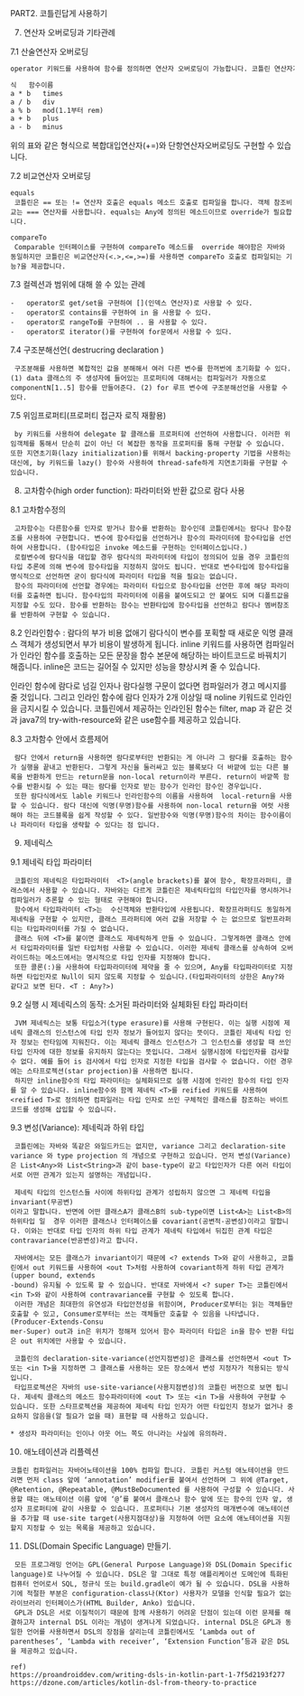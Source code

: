 PART2. 코틀린답게 사용하기

7. 연산자 오버로딩과 기타관례

7.1 산술연산자 오버로딩
``` txt
operator 키워드를 사용하여 함수를 정의하면 연산자 오버로딩이 가능합니다. 코틀린 연산자가 자동으로 교환법칙을 지원하지는 않기 때문에 원하는 연산형태에 대해서는 정의해야만 합니다.

식	함수이름
a * b	times
a / b	div
a % b	mod(1.1부터 rem)
a + b	plus
a - b	minus
```

위의 표와 같은 형식으로 복합대입연산자(+=)와 단항연산자오버로딩도 구현할 수 있습니다.

7.2 비교연산자 오버로딩
```
equals
 코틀린은 == 또는 != 연산자 호출은 equals 메소드 호출로 컴파일을 합니다. 객체 참조비교는 === 연산자를 사용합니다. equals는 Any에 정의된 메소드이므로 override가 필요합니다.

compareTo
 Comparable 인터페이스를 구현하여 compareTo 메소드를  override 해야함은 자바와 동일하지만 코틀린은 비교연산자(<.>,<=,>=)를 사용하면 compareTo 호출로 컴파일되는 기능?을 제공합니다.
```

7.3 컬렉션과 범위에 대해 쓸 수 있는 관례
```
-	operator로 get/set을 구현하여 [](인덱스 연산자)로 사용할 수 있다.
-	operator로 contains를 구현하여 in 을 사용할 수 있다.
-	operator로 rangeTo를 구현하여 .. 을 사용할 수 있다.
-	operator로 iterator()를 구현하여 for문에서 사용할 수 있다.
```

7.4 구조분해선언( destrucring declaration )
```
 구조분해를 사용하면 복합적인 값을 분해해서 여러 다른 변수를 한꺼번에 초기화할 수 있다. (1) data 클래스의 주 생성자에 들어있는 프로퍼티에 대해서는 컴파일러가 자동으로 componentN[1..5] 함수를 만들어준다. (2) for 루프 변수에 구조분해선언을 사용할 수 있다.
```

7.5 위임프로퍼티(프로퍼티 접근자 로직 재활용)
```
 by 키워드를 사용하여 delegate 할 클래스를 프로퍼티에 선언하여 사용합니다. 이러한 위임객체를 통해서 단순히 값이 아닌 더 복잡한 동작을 프로퍼티를 통해 구현할 수 있습니다. 또한 지연초기화(lazy initialization)를 위해서 backing-property 기법을 사용하는 대신에, by 키워드를 lazy() 함수와 사용하여 thread-safe하게 지연초기화를 구현할 수 있습니다.
```

8. 고차함수(high order function): 파라미터와 반환 값으로 람다 사용

8.1 고차함수정의
```
 고차함수는 다른함수를 인자로 받거나 함수를 반환하는 함수인데 코틀린에서는 람다나 함수참조를 사용하여 구현합니다. 변수에 함수타입을 선언하거나 함수의 파라미터에 함수타입을 선언하여 사용합니다. (함수타입은 invoke 메소드를 구현하는 인터페이스입니다.)
 로컬변수에 람다식을 대입할 경우 람다식의 파라미터에 타입이 정의되어 있을 경우 코틀린의 타입 추론에 의해 변수에 함수타입을 지정하지 않아도 됩니다. 반대로 변수타입에 함수타입을 명식적으로 선언하면 굳이 람다식에 파라미터 타입을 적을 필요는 없습니다.
 함수의 파라미터에 선언할 경우에는 파라미터 타입으로 함수타입을 선언한 후에 해당 파라미터를 호출하면 됩니다. 함수타입의 파라미터에 이름을 붙여도되고 안 붙여도 되며 디폴트값을 지정할 수도 있다. 함수를 반환하는 함수는 반환타입에 함수타입을 선언하고 람다나 멤버참조를 반환하여 구현할 수 있습니다.
```

8.2 인라인함수 : 람다의 부가 비용 없애기
 람다식이 변수를 포획할 때 새로운 익명 클래스 객체가 생성되면서 부가 비용이 발생하게 됩니다. inline 키워드를 사용하면 컴파일러가 인라인 함수를 호출하는 모든 문장을 함수 본문에 해당하는 바이트코드로 바꿔치기 해줍니다. inline은 코드는 길어질 수 있지만 성능을 향상시켜 줄 수 있습니다.

 인라인 함수에 람다로 넘길 인자나 람다실행 구문이 없다면 컴파일러가 경고 메시지를 줄 것입니다. 그리고 인라인 함수에 람다 인자가 2개 이상일 때 noline 키워드로 인라인을 금지시킬 수 있습니다. 코틀린에서 제공하는 인라인된 함수는 filter, map 과 같은 것과 java7의 try-with-resource와 같은 use함수를 제공하고 있습니다.


8.3 고차함수 안에서 흐름제어
```
 람다 안에서 return을 사용하면 람다로부터만 반환되는 게 아니라 그 람다를 호출하는 함수가 실행을 끝내고 반환된다. 그렇게 자신을 둘러싸고 있는 블록보다 더 바깥에 있는 다른 블록을 반환하게 만드는 return문을 non-local return이라 부른다. return이 바깥쪽 함수를 반환시킬 수 있는 때는 람다를 인자로 받는 함수가 인라인 함수인 경우입니다.
 또한 람다식에서도 lable 키워드나 인라인함수의 이름을 사용하여  local-return을 사용할 수 있습니다. 람다 대신에 익명(무명)함수를 사용하여 non-local return을 여럿 사용해야 하는 코드블록을 쉽게 작성할 수 있다. 일반함수와 익명(무명)함수의 차이는 함수이름이나 파라미터 타입을 생략할 수 있다는 점 입니다.
```

9. 제네릭스

9.1 제네릭 타입 파라미터
```
 코틀린의 제네릭은 타입파라미터  <T>(angle brackets)를 붙여 함수, 확장프라퍼티, 클래스에서 사용할 수 있습니다. 자바와는 다르게 코틀린은 제네릭타입의 타입인자를 명시하거나 컴파일러가 추론할 수 있는 형태로 구현해야 합니다.
 함수에서 타입파라미터 <T>는  수신객체와 반환타입에 사용됩니다. 확장프라퍼티도 동일하게 제네릭을 구현할 수 있지만, 클래스 프라퍼티에 여러 값을 저장할 수 는 없으므로 일반프라퍼티는 타입파라미터를 가질 수 없습니다.
 클래스 뒤에 <T>를 붙이면 클래스도 제네릭하게 만들 수 있습니다. 그렇게하면 클래스 안에서 타입파라미터를 일반 타입처럼 사용할 수 있습니다. 이러한 제네릭 클래스를 상속하여 오버라이드하는 메소드에서는 명시적으로 타입 인자를 지정해야 합니다. 
 또한 콜론(:)을 사용하여 타입파라미터에 제약을 줄 수 있으며, Any를 타입파라미터로 지정하면 타입인자로 Null이 되지 않도록 지정할 수 있습니다.(타입파라미터의 상한은 Any?와 같다고 보면 된다. <T : Any?>)
```

9.2 실행 시 제네릭스의 동작: 소거된 파라미터와 실체화된 타입 파라미터
```
 JVM 제네릭스는 보통 타입소거(type erasure)를 사용해 구현된다. 이는 실행 시점에 제네릭 클래스의 인스턴스에 타입 인자 정보가 들어있지 않다는 뜻이다. 코틀린 제네릭 타입 인자 정보는 런타임에 지워진다. 이는 제네릭 클래스 인스턴스가 그 인스턴스를 생성할 때 쓰인 타입 인자에 대한 정보를 유지하지 않는다는 뜻입니다. 그래서 실행시점에 타입인자를 검사할 수 없다. 예를 들어 is 검사에서 타입 인자로 지정한 타입을 검사할 수 없습니다. 이런 경우에는 스타프로젝션(star projection)을 사용하면 됩니다.
 하지만 inline함수의 타입 파라미터는 실체화되므로 실행 시점에 인라인 함수의 타입 인자를 알 수 있습니다. inline함수와 함께 제네릭 <T>를 reified 키워드를 사용하여 <reified T>로 정의하면 컴파일러는 타입 인자로 쓰인 구체적인 클래스를 참조하는 바이트코드를 생성해 삽입할 수 있습니다.
```

9.3 변성(Variance): 제네릭과 하위 타입
```
 코틀린에는 자바와 똑같은 와일드카드는 없지만, variance 그리고 declaration-site variance 와 type projection 의 개념으로 구현하고 있습니다. 먼저 변성(Variance)은 List<Any>와 List<String>과 같이 base-type이 같고 타입인자가 다른 여러 타입이 서로 어떤 관계가 있는지 설명하는 개념입니다.

 제네릭 타입의 인스턴스들 사이에 하위타입 관계가 성립하지 않으면 그 제네렉 타입을 invariant(무공변)
이라고 말합니다. 반면에 어떤 클래스A가 클래스B의 sub-type이면 List<A>는 List<B>의 하위타입 일  경우 이러한 클래스나 인터페이스를 covariant(공변적-공변성)이라고 말합니다. 이와는 반대로 타입 인자의 하위 타입 관계가 제네릭 타입에서 뒤집힌 관계 타입은 contravariance(반공변성)라고 합니다.

 자바에서는 모든 클래스가 invariant이기 때문에 <? extends T>와 같이 사용하고, 코틀린에서 out 키워드를 사용하여 <out T>처럼 사용하여 covariant하게 하위 타입 관계가(upper bound, extends
-bound) 유지될 수 있도록 할 수 있습니다. 반대로 자바에서 <? super T>는 코틀린에서 <in T>와 같이 사용하여 contravariance를 구현할 수 있도록 합니다.
 이러한 개념은 최대한의 유연성과 타입안전성을 위함이며, Producer로부터는 읽는 객체들만 호출할 수 있고, Consumer로부터는 쓰는 객체들만 호출할 수 있음을 나타냅니다. (Producer-Extends-Consu
mer-Super) out과 in은 위치가 정해져 있어서 함수 파라미터 타입은 in을 함수 반환 타입은 out 위치에만 사용할 수 있습니다.

 코틀린의 declaration-site-variance(선언지점변성)은 클래스를 선언하면서 <out T> 또는 <in T>을 지정하면 그 클래스를 사용하는 모든 장소에서 변성 지정자가 적용되는 방식입니다.
 타입프로젝션은 자바의 use-site-variance(사용지점변성)의 코틀린 버전으로 보면 됩니다. 제네릭 클래스의 메소드 함수파라미터에 <out T> 또는 <in T>을 사용하여 구현할 수 있습니다. 또한 스타프로젝션을 제공하여 제네릭 타입 인자가 어떤 타입인지 정보가 없거나 중요하지 않음을(알 필요가 없을 때) 표현할 때 사용하고 있습니다.

* 생성자 파라미터는 인이나 아웃 어느 쪽도 아니라는 사실에 유의하라.
```

10.  애노테이션과 리플렉션
```
코틀린 컴파일러는 자바어노테이션을 100% 컴파일 합니다. 코틀린 커스텀 애노테이션을 만드려면 먼저 class 앞에 ‘annotation’ modifier를 붙여서 선언하며 그 위에 @Target, @Retention, @Repeatable, @MustBeDocumented 를 사용하여 구성할 수 있습니다. 사용할 때는 애노테이션 이름 앞에 ‘@’를 붙여서 클래스나 함수 앞에 또는 함수의 인자 앞, 생성자 프로퍼티에 같이 사용할 수 있습니다. 프로퍼티나 기본 생성자의 매개변수에 애노테이션을 추가할 때 use-site target(사용지점대상)을 지정하여 어떤 요소에 애노테이션을 지원할지 지정할 수 있는 목록을 제공하고 있습니다.
```

11. DSL(Domain Specific Language) 만들기.
```
 모든 프로그래밍 언어는 GPL(General Purpose Language)와 DSL(Domain Specific language)로 나누어질 수 있습니다. DSL은 말 그대로 특정 애플리케이션 도메인에 특화된 컴퓨터 언어로서 SQL, 정규식 또는 build.gradle이 예가 될 수 있습니다. DSL을 사용하기에 적절한 부분은 configuration-class나(Ktor) 사용자가 모델을 인식할 필요가 없는 라이브러리 인터페이스가(HTML Builder, Anko) 있습니다.
 GPL과 DSL은 서로 이질적이기 때문에 함께 사용하기 어려운 단점이 있는데 이런 문제를 해결하고자 internal DSL 이라는 개념이 생겨나게 되었습니다. internal DSL은 GPL과 동일한 언어를 사용하면서 DSL의 장점을 살리는데 코틀린에서도 ‘Lambda out of parentheses’, ‘Lambda with receiver’, ‘Extension Function’등과 같은 DSL을 제공하고 있습니다.

ref) 
https://proandroiddev.com/writing-dsls-in-kotlin-part-1-7f5d2193f277
https://dzone.com/articles/kotlin-dsl-from-theory-to-practice
```
